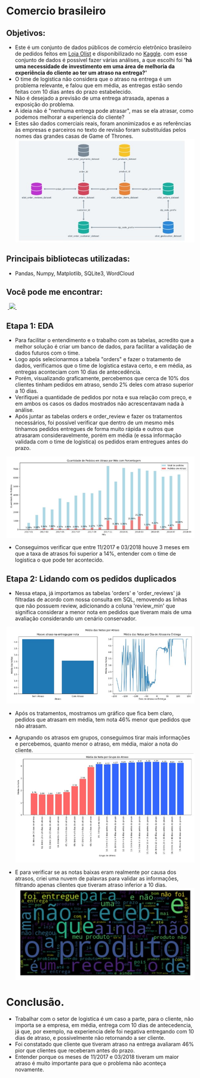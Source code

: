 # Comercio brasileiro


## Objetivos:

- Este é um conjunto de dados públicos de comércio eletrônico brasileiro de pedidos feitos em [Loja Olist](https://www.olist.com/) e disponibilizado no [Kaggle](https://www.kaggle.com/datasets/olistbr/brazilian-ecommerce?select=olist_customers_dataset.csv). com esse conjunto de dados é possível fazer várias análises, a que escolhi foi **'há uma necessidade de investimento em uma área de melhoria da experiência do cliente ao ter um atraso na entrega?'**
- O time de logistica não considera que o atraso na entrega é um problema relevante, e falou que em média, as entregas estão sendo feitas com 10 dias antes do prazo estabelecido.
- Não é desejado a previsão de uma entrega atrasada, apenas a exposição do problema.
- A ideia não é "nenhuma entrega pode atrasar", mas se ela atrasar, como podemos melhorar a experiencia do cliente?
- Estes são dados comerciais reais, foram anonimizados e as referências às empresas e parceiros no texto de revisão foram substituídas pelos nomes das grandes casas de Game of Thrones.
![relacionamento entre tabelas](imagens//relacionamento_entre_tabelas.jpg)

## Principais bibliotecas utilizadas:
- Pandas, Numpy, Matplotlib, SQLite3, WordCloud

## Você pode me encontrar:
&nbsp;<a href="https://www.linkedin.com/in/brunofcb/">
  <img src="https://img.shields.io/badge/linkedin-%230077B5.svg?style=for-the-badge&logo=linkedin&logoColor=white">
</a>&nbsp;

## Etapa 1: EDA
- Para facilitar o entendimento e o trabalho com as tabelas, acredito que a melhor solução é criar um banco de dados, para facilitar a validação de dados futuros com o time.
- Logo após selecionarmos a tabela "orders" e fazer o tratamento de dados, verificamos que o time de logística estava certo, e em média, as entregas aconteciam com 10 dias de antecedência.
- Porém, visualizando graficamente, percebemos que cerca de 10% dos clientes tinham pedidos em atraso, sendo 2% deles com atraso superior a 10 dias.
- Verifiquei a quantidade de pedidos por nota e sua relação com preço, e em ambos os casos os dados mostrados não acrescentavam nada à análise.
- Após juntar as tabelas orders e order_review e fazer os tratamentos necessários, foi possível verificar que dentro de um mesmo mês tínhamos pedidos entregues de forma muito rápida e outros que atrasaram consideravelmente, porém em média (e essa informação validada com o time de logística) os pedidos eram entregues antes do prazo.

![quantidade_atraso](imagens//quantidade_atraso_porcentagem.jpg)

- Conseguimos verificar que entre 11/2017 e 03/2018 houve 3 meses em que a taxa de atrasos foi superior a 14%, entender com o time de logistica o que pode ter acontecido.

## Etapa 2: Lidando com os pedidos duplicados
- Nessa etapa, já importamos as tabelas 'orders' e 'order_reviews' já filtradas de acordo com nossa consulta em SQL, removendo as linhas que não possuem review, adicionando a coluna 'review_min' que significa considerar a menor nota em pedidos que tiveram mais de uma avaliação considerando um cenário conservador.

![Houve atraso na entrega](imagens//media_notas_atraso.jpg)

- Após os tratamentos, mostramos um gráfico que fica bem claro, pedidos que atrasam em média, tem nota 46% menor que pedidos que não atrasam.
- Agrupando os atrasos em grupos, conseguimos tirar mais informações e percebemos, quanto menor o atraso, em média, maior a nota do cliente.
![média nota grupo](imagens//media_nota_grupo.jpg)

- E para verificar se as notas baixas eram realmente por causa dos atrasos, criei uma nuvem de palavras para validar as informações, filtrando apenas clientes que tiveram atraso inferior a 10 dias.
![nuvem](imagens//nuvem.jpg)

# Conclusão.
- Trabalhar com o setor de logistica é um caso a parte, para o cliente, não importa se a empresa, em média, entrega com 10 dias de antecedencia, já que, por exemplo, na experiencia dele foi negativa entregando com 10 dias de atraso, e possivelmente não retornando a ser cliente.
- Foi constatado que cliente que tiveram atraso na entrega avaliaram 46% pior que clientes que receberam antes do prazo.
- Entender porque os meses de 11/2017 e 03/2018 tiveram um maior atraso é muito importante para que o problema não aconteça novamente.
